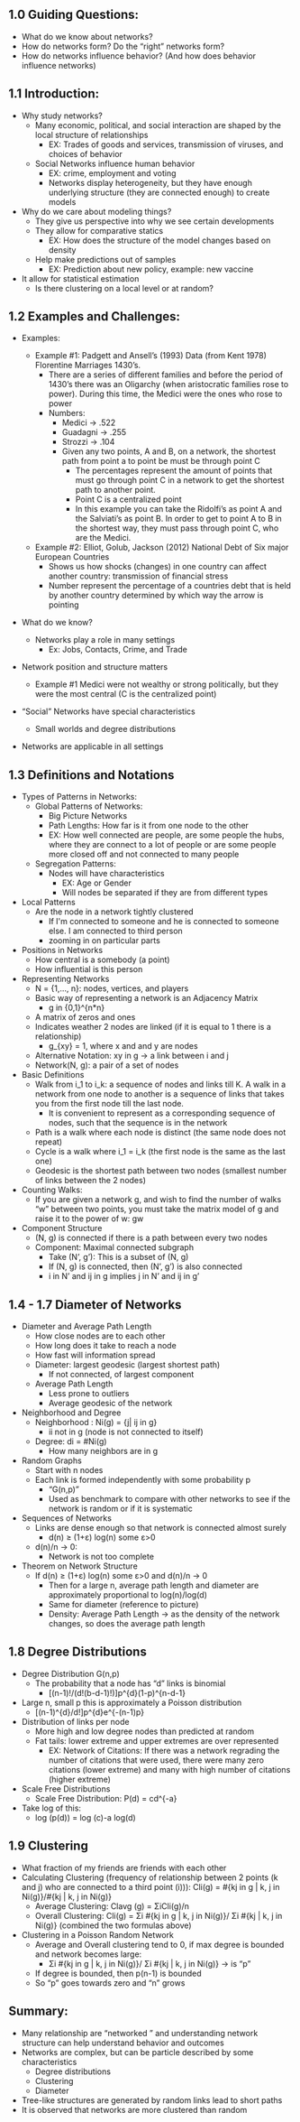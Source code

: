 
## 1.0 Guiding Questions:
* What do we know about networks?
* How do networks form? Do the “right” networks form?
* How do networks influence behavior? (And how does behavior influence networks)

## 1.1 Introduction:

* Why study networks?
  * Many economic, political, and social interaction are shaped by the local structure of relationships
    * EX: Trades of goods and services, transmission of viruses, and choices of behavior
  * Social Networks influence human behavior
    * EX: crime, employment and voting
    * Networks display heterogeneity, but they have enough underlying structure (they are connected enough) to create models
* Why do we care about modeling things?
  * They give us perspective into why we see certain developments
  * They allow for comparative statics
    * EX: How does the structure of the model changes based on density
  * Help make predictions out of samples
    * EX: Prediction about new policy, example: new vaccine
* It allow for statistical estimation
  * Is there clustering on a local level or at random?

## 1.2 Examples and Challenges:

* Examples:
  * Example #1: Padgett and Ansell’s (1993) Data (from Kent 1978) Florentine Marriages 1430’s.
    * There are a series of different families and before the period of 1430’s there was an Oligarchy (when aristocratic families rose to power). During this time, the Medici were the ones who rose to power
    * Numbers: 
      * Medici -> .522  
      * Guadagni ->  .255 
      * Strozzi -> .104
      * Given any two points, A and B, on a network, the shortest path from point a to point be must be through point C
        * The percentages represent the amount of points that must go through point C in a network to get the shortest path to another point.
        * Point C is a centralized point
        * In this example you can take the Ridolfi’s as point A and the Salviati’s as point B. In order to get to point A to B in the shortest way, they must pass through point C, who are the Medici.
  * Example #2: Elliot, Golub, Jackson (2012) National Debt of Six major European Countries
    * Shows us how shocks (changes) in one country can affect another country: transmission of financial stress
    * Number represent the percentage of a countries debt that is held by another country determined by which way the arrow is pointing

* What do we know?
  * Networks play a role in many settings
    * Ex: Jobs, Contacts, Crime, and Trade
* Network position and structure matters
  * Example #1 Medici were not wealthy or strong politically, but they were the most central (C is the centralized point)
* “Social” Networks have special characteristics
  * Small worlds and degree distributions
* Networks are applicable in all settings

## 1.3 Definitions and Notations

* Types of Patterns in Networks:
  * Global Patterns of Networks:
    * Big Picture Networks
    * Path Lengths: How far is it from one node to the other
    * EX: How well connected are people, are some people the hubs, where they are connect to a lot of people or are some people more closed off  and not connected to many people
  * Segregation Patterns:
    * Nodes will have characteristics
      * EX: Age or Gender
      * Will nodes be separated if they are from different types
* Local Patterns
  * Are the node in a network tightly clustered
    * If I'm connected to someone and he is connected to someone else. I am connected to third person
    * zooming in on particular parts
* Positions in Networks
  * How central is a somebody (a point)
  * How influential is this person
* Representing Networks
  * N = {1,..., n}: nodes, vertices, and players
  * Basic way of representing a network is an Adjacency Matrix 
    * g in {0,1}^{n*n}
  * A matrix of zeros and ones 
  * Indicates weather 2 nodes are linked (if it is equal to 1 there is a relationship)
    * g_{xy}  = 1, where x and and y are nodes
  * Alternative Notation: xy in g -> a link between i and j
  * Network(N, g): a pair of a set of nodes
* Basic Definitions
  * Walk from i_1 to i_k: a sequence of nodes and links till K. A walk in a network from one node to another is a sequence of links that takes you from the first node till the last node.
    * It is convenient to represent as a corresponding sequence of nodes, such that the sequence is in the network
  * Path is a walk where each node is distinct (the same node does not repeat)
  * Cycle is a walk where i_1 = i_k (the first node is the same as the last one)
  * Geodesic is the shortest path between two nodes (smallest number of links between the 2 nodes)
* Counting Walks:
  * If you are given a network g, and wish to find the number of walks “w” between two points, you must take the matrix model of g and raise it to the power of w:  gw
* Component Structure
  * (N, g) is connected if there is a path between every two nodes
  * Component: Maximal connected subgraph
    * Take (N’, g’): This is a subset of (N, g)
    * If (N, g) is connected, then (N’, g’) is also connected
    * i in N’ and ij in g implies j in N’ and ij in g’

## 1.4 - 1.7 Diameter of Networks
* Diameter and Average Path Length 
  * How close nodes are to each other
  * How long does it take to reach a node
  * How fast will information spread
  * Diameter: largest geodesic (largest shortest path)
    * If not connected, of largest component
  * Average Path Length
    * Less prone to outliers
    * Average geodesic of the network
* Neighborhood and Degree
  * Neighborhood : Ni(g) = {j| ij in g}
    * ii not in g (node is not connected to itself)
  * Degree: di = #Ni(g)
    * How many neighbors are in g
* Random Graphs
  * Start with n nodes
  * Each link is formed independently with some probability p 
    * “G(n,p)”
    * Used as benchmark to compare with other networks to see if the network is random or if it is systematic
* Sequences of Networks
  * Links are dense enough so that network is connected almost surely
    * d(n) ≥ (1+ε) log(n) some ε>0
  * d(n)/n -> 0:
    * Network is not too complete
* Theorem on Network Structure
  * If d(n) ≥ (1+ε) log(n) some ε>0 and d(n)/n -> 0
    * Then for a large n, average path length and diameter are approximately proportional  to log(n)/log(d)
    * Same for diameter (reference to picture)
    * Density: Average Path Length -> as the density of the network changes, so does the average path length

## 1.8 Degree Distributions 
* Degree Distribution G(n,p)
  * The probability that a node has “d” links is binomial
    * [(n-1)!/(d!(b-d-1)!)]p^{d}(1-p)^{n-d-1}
* Large n, small p this is approximately a Poisson distribution
  * [(n-1)^{d}/d!]p^{d}e^{-(n-1)p}
* Distribution of links per node
  * More high and low degree nodes than predicted at random	
  * Fat tails: lower extreme and upper extremes are over represented
    * EX: Network of Citations: If there was a network regrading the number of citations that were used, there were many zero citations (lower extreme) and many with high number of citations (higher extreme)
* Scale Free Distributions
  * Scale Free Distribution: P(d) = cd^{-a}
* Take log of this:
  * log (p(d)) = log (c)-a log(d)

## 1.9 Clustering
* What fraction of my friends are friends with each other
* Calculating Clustering (frequency of relationship between 2 points (k and j) who are connected to a third point (i))): Cli(g) = #{kj in g | k, j in Ni(g)}/#{kj | k, j in Ni(g)}
  * Average Clustering: Clavg (g) = ΣiCli(g)/n
  * Overall Clustering: Cli(g) = Σi #{kj in g | k, j in Ni(g)}/ Σi #{kj | k, j in Ni(g)} (combined the two formulas above)
* Clustering in a Poisson Random Network
  * Average and Overall clustering tend to 0, if max degree is bounded and network becomes large:
    * Σi #{kj in g | k, j in Ni(g)}/ Σi #{kj | k, j in Ni(g)} -> is “p”
  * If degree is bounded, then p(n-1) is bounded
  * So “p” goes towards zero and “n” grows

## Summary:
* Many relationship are “networked ” and understanding network structure can help understand behavior and outcomes
* Networks are complex, but can be particle described by some  characteristics
  * Degree distributions
  * Clustering 
  * Diameter
* Tree-like structures are generated by random links lead to short paths 
* It is observed that networks are more clustered than random
